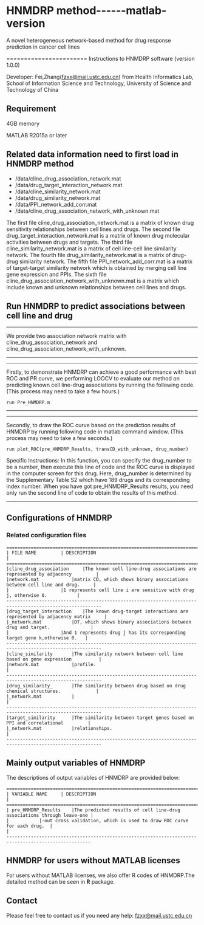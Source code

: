 # HNMDRP method------matlab-version

A novel heterogeneous network-based method for drug response prediction in cancer cell lines

======================= Instructions to HNMDRP software (version 1.0.0)

Developer: Fei,Zhang(fzxx@mail.ustc.edu.cn) from Health Informatics Lab, School of Information Science and Technology, University of Science and Technology of China

## **Requirement**

4GB memory

MATLAB R2015a or later

## **Related data information need to first load in HNMDRP method** 

- /data/cline_drug_association_network.mat
- /data/drug_target_interaction_network.mat
- /data/cline_similarity_network.mat
- /data/drug_similarity_network.mat
- /data/PPI_network_add_corr.mat
- /data/cline_drug_association_network_with_unknown.mat

The first file cline_drug_association_network.mat is a matrix of known drug sensitivity relationships between cell lines and drugs. 
The second file drug_target_interaction_network.mat is a matrix of known drug molecular activities between drugs and targets.
The third file cline_similarity_network.mat is a matrix of cell line-cell line similarity network.
The fourth file drug_similarity_network.mat is a matrix of drug-drug similarity network.
The fifth file PPI_network_add_corr.mat is a matrix of target-target similarity network which is obtained by merging cell line gene expression and PPIs.
The sixth file cline_drug_association_network_with_unknown.mat is a matrix which include known and unknown relationships between cell lines and drugs.


## **Run HNMDRP to predict associations between cell line and drug**
**************************************************************************************************
We provide two association network matrix with cline_drug_association_network and cline_drug_association_network_with_unknown.
*************************************************************************************************************************

*******************************************************************************************************************************************************************************************************************
Firstly, to demonstrate HNMDRP can achieve a good performance with best ROC and PR curve, we performing LOOCV to evaluate our method on predicting known cell line-drug associations by running the following code. 
(This process may need to take a few hours.)
	
	run Pre_HNMDRP.m
**************************************************************************************************

**************************************************************************************************
Secondly, to draw the ROC curve based on the prediction results of HNMDRP by running following code in matlab command window. 
(This process may need to take a few seconds.)
	
	run plot_ROC(pre_HNMDRP_Results, transCD_with_unknown, drug_number)
	
Specific Instructions: In this function, you can specify the drug_number to be a number, then execute this line of code and the ROC curve is displayed in the computer screen for this drug.
					   Here, drug_number is determined by the Supplementary Table S2 which have 189 drugs and its corresponding index number.
					   When you have got pre_HNMDRP_Results results, you need only run the second line of code to obtain the results of this method.
*******************************************************************************************************************************************************************************************


## Configurations of HNMDRP
### Related configuration files
	=========================================================================================================
	| FILE NAME			| DESCRIPTION																|
	=========================================================================================================
	|cline_drug_association		|The known cell line-drug associations are represented by adjacency			|
	|network.mat			|matrix CD, which shows binary associations between cell line and drug.		|
	|					|1 represents cell line i are sensitive with drug j, otherwise 0.			|
	---------------------------------------------------------------------------------------------------------
	|drug_target_interaction	|The known drug-target interactions are represented by adjacency matrix		|
	|_network.mat			|DT, which shows binary associations between drug and target.				|
	|					|And 1 represents drug j has its corresponding target gene k,otherwise 0.	|
	---------------------------------------------------------------------------------------------------------
	|cline_similarity		|The similarity network between cell line based on gene expression			|
	|network.mat			|profile.																	|
	---------------------------------------------------------------------------------------------------------
	|drug_similarity_		|The similarity between drug based on drug chemical structures.				|
	|_network.mat			|																			|
	---------------------------------------------------------------------------------------------------------
	|target_similarity		|The similarity between target genes based on PPI and correlational			|
	|_network.mat			|relationships.																|
    ---------------------------------------------------------------------------------------------------------


## **Mainly output variables of HNMDRP**

The descriptions of output variables of HNMDRP are provided below:

	=====================================================================================================
    | VARIABLE NAME		| DESCRIPTION															|
	=====================================================================================================
	| pre_HNMDRP_Results	|The predicted results of cell line-drug associations through leave-one	|
	|			|-out cross validation, which is used to draw ROC curve for each drug.	|																	|
	-----------------------------------------------------------------------------------------------------

	
## HNMDRP for users without MATLAB licenses
For users without MATLAB licenses, we also offer R codes of HNMDRP.The detailed method can be seen in **R** package.

## **Contact**

Please feel free to contact us if you need any help: fzxx@mail.ustc.edu.cn


